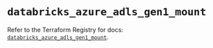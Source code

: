 # `databricks_azure_adls_gen1_mount`

Refer to the Terraform Registry for docs: [`databricks_azure_adls_gen1_mount`](https://registry.terraform.io/providers/databricks/databricks/1.90.0/docs/resources/azure_adls_gen1_mount).
